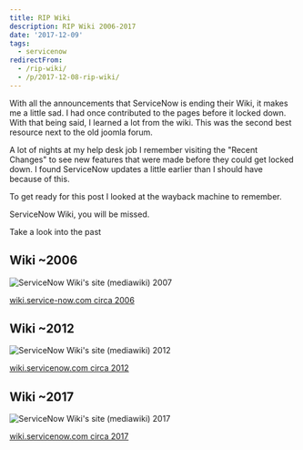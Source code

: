 ```yaml
---
title: RIP Wiki
description: RIP Wiki 2006-2017
date: '2017-12-09'
tags:
  - servicenow
redirectFrom:
  - /rip-wiki/
  - /p/2017-12-08-rip-wiki/
---
```


With all the announcements that ServiceNow is ending their Wiki, it makes me a little sad. I had once contributed to the pages before it locked down. With that being said, I learned a lot from the wiki. This was the second best resource next to the old joomla forum.

A lot of nights at my help desk job I remember visiting the "Recent Changes" to see new features that were made before they could get locked down. I found ServiceNow updates a little earlier than I should have because of this.

To get ready for this post I looked at the wayback machine to remember.

ServiceNow Wiki, you will be missed.

Take a look into the past

## Wiki ~2006

![ServiceNow Wiki's site (mediawiki) 2007](/assets/images/rip-wiki-2007.png "ServiceNow Wiki's site (mediawiki) 2007")

[wiki.service-now.com circa 2006](https://web.archive.org/web/20060818164044/http://wiki.service-now.com:80/index.php?title=Main_Page)

## Wiki ~2012

![ServiceNow Wiki's site (mediawiki) 2012](/assets/images/rip-wiki-2012.png "ServiceNow Wiki's site (mediawiki) 2012")

[wiki.servicenow.com circa 2012](https://web.archive.org/web/20120630005208/http://wiki.servicenow.com:80/index.php?title=Main_Page)

## Wiki ~2017

![ServiceNow Wiki's site (mediawiki) 2017](/assets/images/rip-wiki-2017.png "ServiceNow Wiki's site (mediawiki) 2017")

[wiki.servicenow.com circa 2017](https://web.archive.org/web/20171208185714/http://wiki.servicenow.com/index.php?title=Main_Page#gsc.tab=0)
